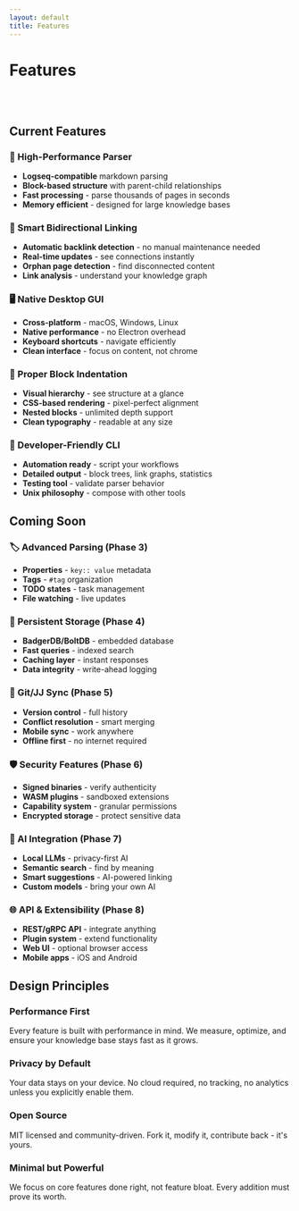 ```yaml
---
layout: default
title: Features
---
```


# Features

<div class="container" style="padding: 2rem 0;">

## Current Features

### 🚀 High-Performance Parser
- **Logseq-compatible** markdown parsing
- **Block-based structure** with parent-child relationships
- **Fast processing** - parse thousands of pages in seconds
- **Memory efficient** - designed for large knowledge bases

### 🔗 Smart Bidirectional Linking
- **Automatic backlink detection** - no manual maintenance needed
- **Real-time updates** - see connections instantly
- **Orphan page detection** - find disconnected content
- **Link analysis** - understand your knowledge graph

### 🖥️ Native Desktop GUI
- **Cross-platform** - macOS, Windows, Linux
- **Native performance** - no Electron overhead
- **Keyboard shortcuts** - navigate efficiently
- **Clean interface** - focus on content, not chrome

### 📐 Proper Block Indentation
- **Visual hierarchy** - see structure at a glance
- **CSS-based rendering** - pixel-perfect alignment
- **Nested blocks** - unlimited depth support
- **Clean typography** - readable at any size

### 🔧 Developer-Friendly CLI
- **Automation ready** - script your workflows
- **Detailed output** - block trees, link graphs, statistics
- **Testing tool** - validate parser behavior
- **Unix philosophy** - compose with other tools

## Coming Soon

### 🏷️ Advanced Parsing (Phase 3)
- **Properties** - `key:: value` metadata
- **Tags** - `#tag` organization
- **TODO states** - task management
- **File watching** - live updates

### 💾 Persistent Storage (Phase 4)
- **BadgerDB/BoltDB** - embedded database
- **Fast queries** - indexed search
- **Caching layer** - instant responses
- **Data integrity** - write-ahead logging

### 🔄 Git/JJ Sync (Phase 5)
- **Version control** - full history
- **Conflict resolution** - smart merging
- **Mobile sync** - work anywhere
- **Offline first** - no internet required

### 🛡️ Security Features (Phase 6)
- **Signed binaries** - verify authenticity
- **WASM plugins** - sandboxed extensions
- **Capability system** - granular permissions
- **Encrypted storage** - protect sensitive data

### 🤖 AI Integration (Phase 7)
- **Local LLMs** - privacy-first AI
- **Semantic search** - find by meaning
- **Smart suggestions** - AI-powered linking
- **Custom models** - bring your own AI

### 🌐 API & Extensibility (Phase 8)
- **REST/gRPC API** - integrate anything
- **Plugin system** - extend functionality
- **Web UI** - optional browser access
- **Mobile apps** - iOS and Android

## Design Principles

### Performance First
Every feature is built with performance in mind. We measure, optimize, and ensure your knowledge base stays fast as it grows.

### Privacy by Default
Your data stays on your device. No cloud required, no tracking, no analytics unless you explicitly enable them.

### Open Source
MIT licensed and community-driven. Fork it, modify it, contribute back - it's yours.

### Minimal but Powerful
We focus on core features done right, not feature bloat. Every addition must prove its worth.

</div>